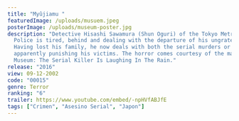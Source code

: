 ```yaml
---
title: "Myûjiamu "
featuredImage: /uploads/musuem.jpeg
posterImage: /uploads/museum-poster.jpg
description: "Detective Hisashi Sawamura (Shun Oguri) of the Tokyo Metropolitan
  Police is tired, behind and dealing with the departure of his ungrateful wife.
  Having lost his family, he now deals with both the serial murders or who is
  apparently punishing his victims. The horror comes courtesy of the manga,
  Museum: The Serial Killer Is Laughing In The Rain."
release: "2016"
view: 09-12-2002
code: "00015"
genre: Terror
ranking: "6"
trailer: https://www.youtube.com/embed/-npHVfABJfE
tags: ["Crimen", "Asesino Serial", "Japon"]
---
```

